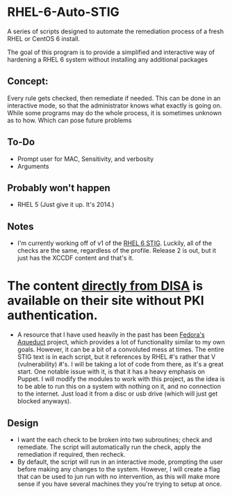 RHEL-6-Auto-STIG
================

A series of scripts designed to automate the remediation process of a fresh RHEL or CentOS 6 install.

The goal of this program is to provide a simplified and interactive way of hardening a RHEL 6 system without installing any additional packages

## Concept:
Every rule gets checked, then remediate if needed. This can be done in an interactive mode, so that the administrator knows what exactly is going on. While some programs may do the whole process, it is sometimes unknown as to how. Which can pose future problems

## To-Do
* Prompt user for MAC, Sensitivity, and verbosity
* Arguments

## Probably won't happen
* RHEL 5 (Just give it up. It's 2014.)

## Notes
* I'm currently working off of v1 of the [RHEL 6 STIG](http://www.stigviewer.com/stig/b38ff180e9c248f9730f0e18eaf0391ee50afab4). Luckily, all of the checks are the same, regardless of the profile. Release 2 is out, but it just has the XCCDF content and that's it.
# The content [directly from DISA](http://iase.disa.mil/stigs/os/unix/u_redhat_6_v1r2_manual.zip) is available on their site without PKI authentication.
* A resource that I have used heavily in the past has been [Fedora's Aqueduct](https://fedorahosted.org/aqueduct/) project, which provides a lot of functionality similar to my own goals. However, it can be a bit of a convoluted mess at times. The entire STIG text is in each script, but it references by RHEL #'s rather that V (vulnerability) #'s. I will be taking a lot of code from there, as it's a great start. One notable issue with it, is that it has a heavy emphasis on Puppet. I will modify the modules to work with this project, as the idea is to be able to run this on a system with nothing on it, and no connection to the internet. Just load it from a disc or usb drive (which will just get blocked anyways).

## Design
* I want the each check to be broken into two subroutines; check and remediate. The script will automatically run the check, apply the remediation if required, then recheck.
* By default, the script will run in an interactive mode, prompting the user before making any changes to the system. However, I will create a flag that can be used to jun run with no intervention, as this will make more sense if you have several machines they you're trying to setup at once.
